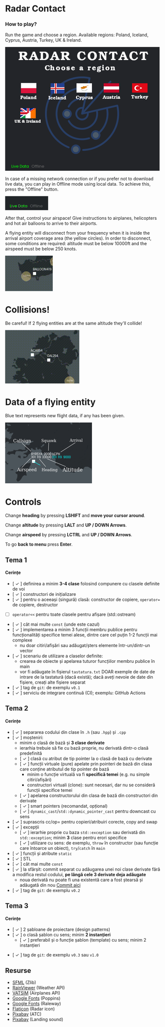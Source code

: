 # Radar Contact

### How to play?

Run the game and choose a region. Available regions: Poland, Iceland, Cyprus, Austria, Turkey, UK & Ireland.

![Alt Text](./preview/menu.png)

In case of a missing network connection or if you prefer not to download live data, you can play in Offline mode using 
local data. To achieve this, press the "Offline" button.

![Alt Text](./preview/live_data.gif)

After that, control your airspace! Give instructions to airplanes, helicopters and hot air balloons to arrive to their airports.

A flying entity will disconnect from your frequency when it is inside the arrival airport coverage area (the yellow circles). In order to disconnect, some conditions are required: altitude must be below 10000ft and the airspeed must be below 250 knots.

![Alt Text](./preview/landing.gif)

# Collisions!
Be careful! If 2 flying entities are at the same altitude they'll collide!

![Alt Text](./preview/collision.gif)

# Data of a flying entity

Blue text represents new flight data, if any has been given. 

![Alt Text](./preview/data_meaning.png)

# Controls

Change <b>heading</b> by pressing <b>LSHIFT</b> and <b>move your cursor around</b>.

Change <b>altitude</b> by pressing <b>LALT</b> and <b>UP / DOWN Arrows</b>.

Change <b>airspeed</b> by pressing <b>LCTRL</b> and <b>UP / DOWN Arrows</b>.

To go <b>back to menu</b> press <b>Enter</b>. 

## Tema 1

#### Cerințe
- [ ✓ ] definirea a minim **3-4 clase** folosind compunere cu clasele definite de voi
- [ ✓ ] constructori de inițializare
- [ ✓ ] pentru o aceeași (singură) clasă: constructor de copiere, `operator=` de copiere, destructor
<!-- - [ ] pentru o altă clasă: constructor de mutare, `operator=` de mutare, destructor -->
<!-- - [ ] pentru o altă clasă: toate cele 5 funcții membru speciale -->
- [ ] `operator<<` pentru toate clasele pentru afișare (std::ostream)
- [ ✓ ] cât mai multe `const` (unde este cazul)
- [ ✓ ] implementarea a minim 3 funcții membru publice pentru funcționalități specifice temei alese, dintre care cel puțin 1-2 funcții mai complexe
  - nu doar citiri/afișări sau adăugat/șters elemente într-un/dintr-un vector
- [ ✓ ] scenariu de utilizare a claselor definite:
  - crearea de obiecte și apelarea tuturor funcțiilor membru publice în main
  - vor fi adăugate în fișierul `tastatura.txt` DOAR exemple de date de intrare de la tastatură (dacă există); dacă aveți nevoie de date din fișiere, creați alte fișiere separat
- [ ✓ ] tag de `git`: de exemplu `v0.1`
- [ ✓ ] serviciu de integrare continuă (CI); exemplu: GitHub Actions

## Tema 2

#### Cerințe
- [ ✓ ] separarea codului din clase în `.h` (sau `.hpp`) și `.cpp`
- [ ✓ ] moșteniri:
  - minim o clasă de bază și **3 clase derivate**
  - ierarhia trebuie să fie cu bază proprie, nu derivată dintr-o clasă predefinită
  - [ ✓ ] clasă cu atribut de tip pointer la o clasă de bază cu derivate
  - [ ✓ ] funcții virtuale (pure) apelate prin pointeri de bază din clasa care conține atributul de tip pointer de bază
    - minim o funcție virtuală va fi **specifică temei** (e.g. nu simple citiri/afișări)
    - constructori virtuali (clone): sunt necesari, dar nu se consideră funcții specifice temei
  - [ ✓ ] apelarea constructorului din clasa de bază din constructori din derivate
  - [ ✓ ] smart pointers (recomandat, opțional)
  - [ ✓ ] `dynamic_cast`/`std::dynamic_pointer_cast` pentru downcast cu sens
- [ ✓ ] suprascris cc/op= pentru copieri/atribuiri corecte, copy and swap
- [ ✓ ] excepții
  - [ ✓ ] ierarhie proprie cu baza `std::exception` sau derivată din `std::exception`; minim **3** clase pentru erori specifice
  - [ ✓ ] utilizare cu sens: de exemplu, `throw` în constructor (sau funcție care întoarce un obiect), `try`/`catch` în `main`
- [ ✓ ] funcții și atribute `static`
- [ ✓ ] STL
- [ ✓ ] cât mai multe `const`
- [ ✓ ] la sfârșit: commit separat cu adăugarea unei noi clase derivate fără a modifica restul codului, **pe lângă cele 3 derivate deja adăugate**
  - noua derivată nu poate fi una existentă care a fost ștearsă și adăugată din nou <a href="https://github.com/Bogdanctx/Radar-Contact/commit/f90796aac1f9f8388094c3e4b9543ec16e02fb48">Commit aici</a>
- [ ✓ ] tag de `git`: de exemplu `v0.2`

## Tema 3

#### Cerințe
- [ ✓ ] 2 șabloane de proiectare (design patterns)
- [ ✓ ] o clasă șablon cu sens; minim **2 instanțieri**
  - [ ✓ ] preferabil și o funcție șablon (template) cu sens; minim 2 instanțieri
<!-- - [ ] o specializare pe funcție/clasă șablon -->
- [ ✓ ] tag de `git`: de exemplu `v0.3` sau `v1.0`

## Resurse

- [SFML](https://github.com/SFML/SFML/tree/2.6.1) (Zlib)
- [RainViewer](https://www.rainviewer.com/) (Weather API)
- [VATSIM](https://vatsim.dev/) (Airplanes API)
- [Google Fonts](https://fonts.google.com/specimen/Poppins) (Poppins)
- [Google Fonts](https://fonts.google.com/specimen/Raleway?query=raleway) (Raleway)
- [Flaticon](https://www.flaticon.com/free-icon/radar_15721478?term=radar&page=1&position=33&origin=tag&related_id=15721478) (Radar icon)
- [Pixabay](https://pixabay.com/sound-effects/search/air-traffic-control/) (ATC)
- [Pixabay](https://pixabay.com/sound-effects/search/landing/) (Landing sound)
